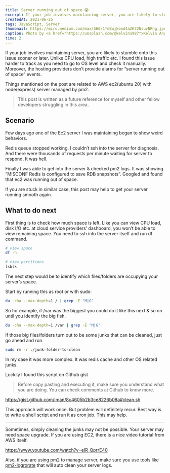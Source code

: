 ```yaml
---
title: Server running out of space 😱
excerpt: If your job involves maintaining server, you are likely to stumble onto this issue sooner or later. Unlike CPU load, high traffic etc..
createdAt: 2021-06-25
tags: JavaScript, Server
thumbnail: https://miro.medium.com/max/560/1*dBujkood4aZK72NsuvNRhg.jpeg
caption: Photo by <a href="https://unsplash.com/@kelvin1987">Kelvin Ang</a> on Unsplash
time: 2
---
```


If your job involves maintaining server, you are likely to stumble onto this issue sooner or later. Unlike CPU load, high traffic etc. I found this issue harder to track as you need to go to OS level and check it manually. Moreover, the hosting providers don’t provide alarms for “server running out of space” events.

Things mentioned on the post are related to AWS ec2(ubuntu 20) with node(express) server managed by pm2.

> This post is written as a future reference for myself and other fellow developers struggling in this area.

## Scenario
Few days ago one of the Ec2 server I was maintaining began to show weird behaviors.

Redis queue stopped working. I couldn’t ssh into the server for diagnosis. And there were thousands of requests per minute waiting for server to respond. It was hell.

Finally I was able to get into the server & checked pm2 logs. It was showing “MISCONF Redis is configured to save RDB snapshots”. Googled and found that ec2 was running out of space.

If you are stuck in similar case, this post may help to get your server running smooth again.

## What to do next
First thing is to check how much space is left. Like you can view CPU load, disk I/O etc. at cloud service providers’ dashboard, you won’t be able to view remaining space. You need to ssh into the server itself and run df command.

```bash
# view space
df -h

# view partitions
lsblk
```

The next step would be to identify which files/folders are occupying your server’s space.

Start by running this as root or with sudo:

```bash
du -cha --max-depth=1 / | grep -E "M|G"
```

So for example, if /var was the biggest you could do it like this next & so on until you identify the big fish.

```bash
du -cha --max-depth=1 /var | grep -E "M|G"
```

If those big files/folders turn out to be some junks that can be cleaned, just go ahead and run

```bash
sudo rm -r ./junk-folder-to-clean
```

In my case it was more complex. It was redis cache and other OS related junks.

Luckily I found this script on Github gist

> Before copy pasting and executing it, make sure you understand what you are doing. You can check comments at Github to know more.

https://gist.github.com/Iman/8c4605b2b3ce8226b08a#clean.sh

This approach will work once. But problem will definitely recur. Best way is to write a shell script and run it as cron job. [This](https://help.ubuntu.com/community/CronHowto) may help.

---

Sometimes, simply cleaning the junks may not be possible. Your server may need space upgrade. If you are using EC2, there is a nice video tutorial from AWS itself.

https://www.youtube.com/watch?v=eIR_QprrE40

Also, if you are using pm2 to manage server, make sure you use tools like [pm2-logrorate](https://www.npmjs.com/package/pm2-logrotate) that will auto clean your server logs.